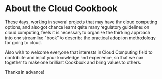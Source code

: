 # About the Cloud Cookbook

These days, working in several projects that may have the cloud computing options, and also got chance learnt quite many regulatory guidelines on cloud computing, feels it is necessary to organize the thinking approach into one streamline "book" to describe the practical adoption methodology for going to cloud.

Also wish to welcome everyone that interests in Cloud Computing field to contribute and input your knowledge and experience, so that we can together to make one brilliant Cookbook and bring values to others.

Thanks in advance!